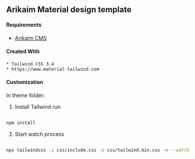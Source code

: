 ## Arikaim Material design template

#### Requirements 
  * [Arikaim CMS](https://github.com/arikaim/arikaim)


#### Created With 
    * Tailwind CSS 3.4
    * https://www.material-tailwind.com

#### Customization 

In theme folder: 

1. Install Tailwind run 
```sh

npm install

```

2. Start watch process

```sh

npx tailwindcss -i css/include.css -o css/tailwind.min.css -m --watch 

```
